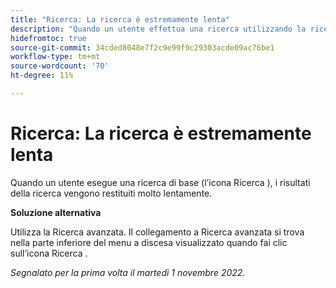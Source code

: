```yaml
---
title: "Ricerca: La ricerca è estremamente lenta"
description: "Quando un utente effettua una ricerca utilizzando la ricerca di base (icona Ricerca), i risultati della ricerca vengono restituiti molto lentamente."
hidefromtoc: true
source-git-commit: 34cded8048e7f2c9e99f9c29303acde09ac76be1
workflow-type: tm+mt
source-wordcount: '70'
ht-degree: 11%

---
```



# Ricerca: La ricerca è estremamente lenta

Quando un utente esegue una ricerca di base (l’icona Ricerca ), i risultati della ricerca vengono restituiti molto lentamente.

**Soluzione alternativa**

Utilizza la Ricerca avanzata. Il collegamento a Ricerca avanzata si trova nella parte inferiore del menu a discesa visualizzato quando fai clic sull’icona Ricerca .

_Segnalato per la prima volta il martedì 1 novembre 2022._

